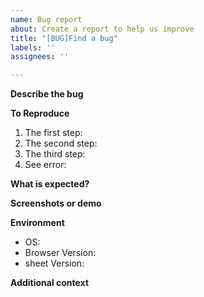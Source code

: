 ```yaml
---
name: Bug report
about: Create a report to help us improve
title: "[BUG]Find a bug"
labels: ''
assignees: ''

---
```


<!--- Thank you for your attention and submit the issue, we hope that besides submitting the issue, you can also help us to understand your user case of sheet, please help fill out the following solicitation form -->

<!-- Wanted: Who is using sheet https://github.com/mengshukeji/sheet/issues/230 -->

<!-- The following is the issues template -->

**Describe the bug**
<!--- A clear and concise description of what the bug is. -->

**To Reproduce**
<!--- Steps to reproduce the behavior. -->
1. The first step:
2. The second step:
3. The third step:
4. See error:

**What is expected?**
<!--- A clear and concise description of what you expected to happen. -->

**Screenshots or demo**
<!--- If applicable, add screenshots or online demo to help explain your problem.We will be more accurate when we retest. -->

**Environment**
 - OS: <!--- [e.g. Windows,Mac,Linux] -->
 - Browser Version: <!---[e.g. Chrome Version 84.0.4147.105 (Official Build) (64-bit), Safari,Firefox,Edge] -->
 - sheet Version: <!---[e.g. 1.0.1,latest] -->

**Additional context**
<!--- Add any other context about the problem here. -->
